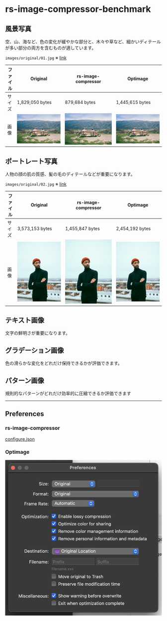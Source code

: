 # rs-image-compressor-benchmark

## 風景写真

空、山、海など、色の変化が緩やかな部分と、木々や草など、細かいディテールが多い部分の両方を含むものが適しています。

`images/original/01.jpg`
※ [link](https://unsplash.com/ja/写真/2人のサイクリストが風光明媚な景色を眺めることができます-KxXdo-k1cjE)

| ファイル | Original        | rs-image-compressor                    | Optimage                    |
|------|-----------------|----------------------------------------|-----------------------------|
| サイズ  | 1,829,050 bytes | 879,684 bytes                          | 1,445,615 bytes             |
| 画像   | ![](images/original/01.jpg) | ![](images/rs-image-compressor/01.jpg) | ![](images/optimage/01.jpg) |


## ポートレート写真

人物の顔の肌の質感、髪の毛のディテールなどが重要になります。

`images/original/02.jpg`
※ [link](https://unsplash.com/ja/写真/バルコニーの近くに立つ男性-5aGUyCW_PJw)

| ファイル | Original                    | rs-image-compressor                    | Optimage                    |
|------|-----------------------------|----------------------------------------|-----------------------------|
| サイズ  | 3,573,153 bytes             | 1,455,847 bytes                        | 2,454,192 bytes             |
| 画像   | ![](images/original/02.jpg) | ![](images/rs-image-compressor/02.jpg) | ![](images/optimage/02.jpg) |

## テキスト画像

文字の鮮明さが重要になります。

## グラデーション画像

色の滑らかな変化をどれだけ保持できるかが評価できます。

## パターン画像

規則的なパターンがどれだけ効率的に圧縮できるか評価できます

---

## Preferences

### rs-image-compressor

[configure.json](images/rs-image-compressor/configure.json)

### Optimage

![](images/optimage/preference.png)
